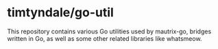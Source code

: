 # timtyndale/go-util
This repository contains various Go utilities used by mautrix-go, bridges
written in Go, as well as some other related libraries like whatsmeow.

